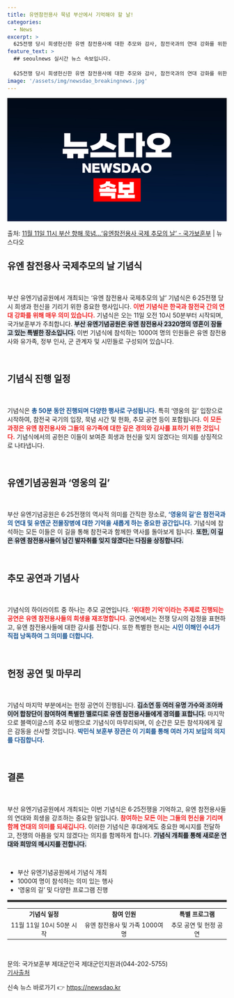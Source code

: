 ```yaml
---
title: 유엔참전용사 묵념 부산에서 기억해야 할 날!
categories:
  - News
excerpt: >
  625전쟁 당시 희생헌신한 유엔 참전용사에 대한 추모와 감사, 참전국과의 연대 강화를 위한 유엔 참전용사 국…
feature_text: >
  ## seoulnews 실시간 뉴스 속보입니다.

  625전쟁 당시 희생헌신한 유엔 참전용사에 대한 추모와 감사, 참전국과의 연대 강화를 위한 유엔 참전용사 국…
image: '/assets/img/newsdao_breakingnews.jpg'
---
```


![뉴스다오 속보](/assets/img/newsdao_breakingnews.jpg)

<p>출처: <a href="https://newsdao.kr/2482" rel="dofollow">11월 11일 11시 부산 향해 묵념…‘유엔참전용사 국제 추모의 날’ - 국가보훈부</a> | 뉴스다오</p>

<h2 data-ke-size="size26">유엔 참전용사 국제추모의 날 기념식</h2>

<p data-ke-size="size16">&nbsp;</p>

<p data-ke-size="size16">부산 유엔기념공원에서 개최되는 ‘유엔 참전용사 국제추모의 날’ 기념식은 6·25전쟁 당시 희생과 헌신을 기리기 위한 중요한 행사입니다. <b><span style="color: #ee2323;">이번 기념식은 한국과 참전국 간의 연대 강화를 위해 매우 의미 있습니다.</span></b>  기념식은 오는 11일 오전 10시 50분부터 시작되며, 국가보훈부가 주최합니다. <b><span style="background-color: #21538527;">부산 유엔기념공원은 유엔 참전용사 2320명의 영혼이 잠들고 있는 특별한 장소입니다.</span></b>  이번 기념식에 참석하는 1000여 명의 인원들은 유엔 참전용사와 유가족, 정부 인사, 군 관계자 및 시민들로 구성되어 있습니다.</p>

<p data-ke-size="size16">&nbsp;</p>

<h2 data-ke-size="size26">기념식 진행 일정</h2>

<p data-ke-size="size16">&nbsp;</p>

<p data-ke-size="size16">기념식은 <b><span style="color: #1a5490;">총 50분 동안 진행되며 다양한 행사로 구성됩니다.</span></b> 특히 ‘영웅의 길’ 입장으로 시작하여, 참전국 국기의 입장, 묵념 시간 및 헌화, 추모 공연 등이 포함됩니다. <b><span style="color: #ee2323;">이 모든 과정은 유엔 참전용사와 그들의 유가족에 대한 깊은 경의와 감사를 표하기 위한 것입니다.</span></b> 기념식에서의 공헌은 이들이 보여준 희생과 헌신을 잊지 않겠다는 의지를 상징적으로 나타냅니다.</p>

<p data-ke-size="size16">&nbsp;</p>

<h2 data-ke-size="size26">유엔기념공원과 ‘영웅의 길’</h2>

<p data-ke-size="size16">&nbsp;</p>

<p data-ke-size="size16">부산 유엔기념공원은 6·25전쟁의 역사적 의미를 간직한 장소로, <b><span style="color: #1a5490;">‘영웅의 길’은 참전국과의 연대 및 유엔군 전몰장병에 대한 기억을 새롭게 하는 중요한 공간입니다.</span></b> 기념식에 참석하는 모든 이들은 이 길을 통해 참전국과 함께한 역사를 돌아보게 됩니다. <b><span style="background-color: #21538527;">또한, 이 길은 유엔 참전용사들이 남긴 발자취를 잊지 않겠다는 다짐을 상징합니다.</span></b></p>

<p data-ke-size="size16">&nbsp;</p>

<h2 data-ke-size="size26">추모 공연과 기념사</h2>

<p data-ke-size="size16">&nbsp;</p>

<p data-ke-size="size16">기념식의 하이라이트 중 하나는 추모 공연입니다. <b><span style="color: #ee2323;">‘위대한 기억’이라는 주제로 진행되는 공연은 유엔 참전용사들의 희생을 재조명합니다.</span></b> 공연에서는 전쟁 당시의 감정을 표현하고, 유엔 참전용사들에 대한 감사를 전합니다. 또한 특별한 헌시는 <b><span style="color: #1a5490;">시인 이해인 수녀가 직접 낭독하여 그 의미를 더합니다.</span></b></p>

<p data-ke-size="size16">&nbsp;</p>

<h2 data-ke-size="size26">헌정 공연 및 마무리</h2>

<p data-ke-size="size16">&nbsp;</p>

<p data-ke-size="size16">기념식 마지막 부분에서는 헌정 공연이 진행됩니다. <b><span style="background-color: #21538527;">김소연 등 여러 유명 가수와 조아콰이어 합창단이 참여하여 특별한 멜로디로 유엔 참전용사들에게 경의를 표합니다.</span></b> 마지막으로 블랙이글스의 추모 비행으로 기념식이 마무리되며, 이 순간은 모든 참석자에게 깊은 감동을 선사할 것입니다. <b><span style="color: #1a5490;">박민식 보훈부 장관은 이 기회를 통해 여러 가지 보답의 의지를 다짐합니다.</span></b></p>

<p data-ke-size="size16">&nbsp;</p>

<h2 data-ke-size="size26">결론</h2>

<p data-ke-size="size16">&nbsp;</p>

<p data-ke-size="size16">부산 유엔기념공원에서 개최되는 이번 기념식은 6·25전쟁을 기억하고, 유엔 참전용사들의 연대와 희생을 강조하는 중요한 일입니다. <b><span style="color: #ee2323;">참여하는 모든 이는 그들의 헌신을 기리며 함께 연대의 의미를 되새깁니다.</span></b>  이러한 기념식은 후대에게도 중요한 메시지를 전달하고, 전쟁의 아픔을 잊지 않겠다는 의지를 함께하게 합니다. <b><span style="background-color: #21538527;">기념식 개최를 통해 새로운 연대와 희망의 메시지를 전합니다.</span></b></p>

<p data-ke-size="size16">&nbsp;</p>

<ul>
    <li>부산 유엔기념공원에서 기념식 개최</li>
    <li>1000여 명이 참석하는 의미 있는 행사</li>
    <li>‘영웅의 길’ 및 다양한 프로그램 진행</li>
</ul>

<hr style="height:5px;border:none;color:#333;background-color:#333;" />

<table style="width:100%">
    <tr>
        <td style="text-align: center; height: 17px;"><b>기념식 일정</b></td>
        <td style="text-align: center; height: 17px;"><b>참여 인원</b></td>
        <td style="text-align: center; height: 17px;"><b>특별 프로그램</b></td>
    </tr>
    <tr>
        <td style="text-align: center; height: 17px;">11월 11일 10시 50분 시작</td>
        <td style="text-align: center; height: 17px;">유엔 참전용사 및 가족 1000여 명</td>
        <td style="text-align: center; height: 17px;">추모 공연 및 헌정 공연</td>
    </tr>
</table>

<p data-ke-size="size16">&nbsp;</p>

<p data-ke-size="size16">문의: 국가보훈부 제대군인국 제대군인지원과(044-202-5755)<br /><a href="https://newsdao.kr/2482">기사출처</a></p> 

신속 뉴스 바로가기 👉 <a href="https://newsdao.kr" rel="dofollow">https://newsdao.kr</a>


